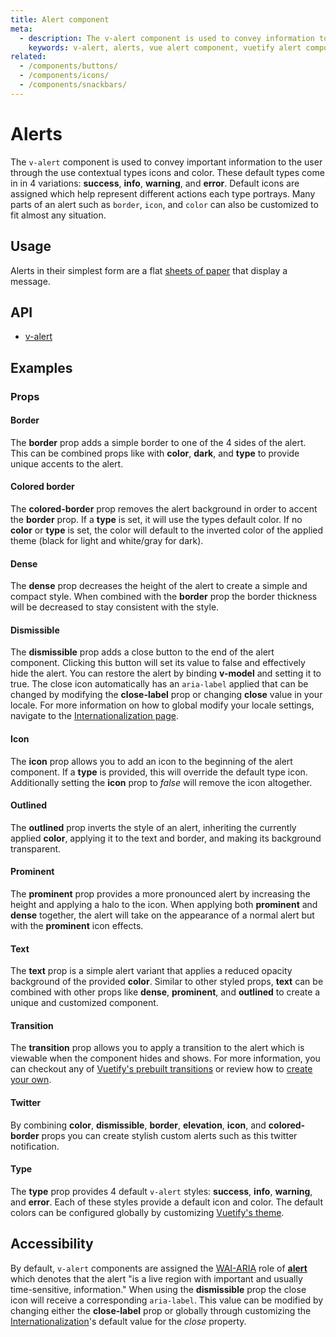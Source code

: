 ```yaml
---
title: Alert component
meta:
  - description: The v-alert component is used to convey information to the user. Designed to stand out, the alerts come in four contextual styles.
    keywords: v-alert, alerts, vue alert component, vuetify alert component
related:
  - /components/buttons/
  - /components/icons/
  - /components/snackbars/
---
```


# Alerts

The `v-alert` component is used to convey important information to the user through the use contextual types icons and color. These default types come in in 4 variations: **success**, **info**, **warning**, and **error**. Default icons are assigned which help represent different actions each type portrays. Many parts of an alert such as `border`, `icon`, and `color` can also be customized to fit almost any situation.

<!-- <entry-ad /> -->

## Usage

Alerts in their simplest form are a flat [sheets of paper](/components/sheets) that display a message.

<!-- <usage name="v-alert" /> -->

## API

- [v-alert](/api/v-alert)

<!-- <api-section page="components/alerts" /> -->

## Examples

### Props

#### Border

The **border** prop adds a simple border to one of the 4 sides of the alert. This can be combined props like with **color**, **dark**, and **type** to provide unique accents to the alert.

<!-- <example file="v-alert/prop-border" /> -->

#### Colored border

The **colored-border** prop removes the alert background in order to accent the **border** prop. If a **type** is set, it will use the types default color. If no **color** or **type** is set, the color will default to the inverted color of the applied theme (black for light and white/gray for dark).

<!-- <example file="v-alert/prop-colored-border" /> -->

#### Dense

The **dense** prop decreases the height of the alert to create a simple and compact style. When combined with the **border** prop the border thickness will be decreased to stay consistent with the style.

<!-- <example file="v-alert/prop-dense" /> -->

#### Dismissible

The **dismissible** prop adds a close button to the end of the alert component. Clicking this button will set its value to false and effectively hide the alert. You can restore the alert by binding **v-model** and setting it to true. The close icon automatically has an `aria-label` applied that can be changed by modifying the **close-label** prop or changing **close** value in your locale. For more information on how to global modify your locale settings, navigate to the [Internationalization page](/features/internationalization).

<!-- <example file="v-alert/prop-dismissible" /> -->

#### Icon

The **icon** prop allows you to add an icon to the beginning of the alert component. If a **type** is provided, this will override the default type icon. Additionally setting the **icon** prop to _false_ will remove the icon altogether.

<!-- <example file="v-alert/prop-icon" /> -->

#### Outlined

The **outlined** prop inverts the style of an alert, inheriting the currently applied **color**, applying it to the text and border, and making its background transparent.

<!-- <example file="v-alert/prop-outlined" /> -->

<!-- <discovery-ad /> -->

#### Prominent

The **prominent** prop provides a more pronounced alert by increasing the height and applying a halo to the icon. When applying both **prominent** and **dense** together, the alert will take on the appearance of a normal alert but with the **prominent** icon effects.

<!-- <example file="v-alert/prop-prominent" /> -->

#### Text

The **text** prop is a simple alert variant that applies a reduced opacity background of the provided **color**. Similar to other styled props, **text** can be combined with other props like **dense**, **prominent**, and **outlined** to create a unique and customized component.

<!-- <example file="v-alert/prop-text" /> -->

#### Transition

The **transition** prop allows you to apply a transition to the alert which is viewable when the component hides and shows. For more information, you can checkout any of [Vuetify's prebuilt transitions](/styles/transitions#motion) or review how to [create your own](/styles/transitions#create-your-own).

<!-- <example file="v-alert/prop-transition" /> -->

#### Twitter

By combining **color**, **dismissible**, **border**, **elevation**, **icon**, and **colored-border** props you can create stylish custom alerts such as this twitter notification.

<!-- <example file="v-alert/misc-twitter" /> -->

#### Type

The **type** prop provides 4 default `v-alert` styles: **success**, **info**, **warning**, and **error**. Each of these styles provide a default icon and color. The default colors can be configured globally by customizing [Vuetify's theme](/features/theme).

<!-- <example file="v-alert/prop-type" /> -->

## Accessibility

By default, `v-alert` components are assigned the [WAI-ARIA](https://www.w3.org/WAI/standards-guidelines/aria/) role of [**alert**](https://www.w3.org/TR/wai-aria/#alert) which denotes that the alert \"is a live region with important and usually time-sensitive, information.\" When using the **dismissible** prop the close icon will receive a corresponding `aria-label`. This value can be modified by changing either the **close-label** prop or globally through customizing the [Internationalization](/features/internationalization)'s default value for the _close_ property.

<!-- <backmatter /> -->

